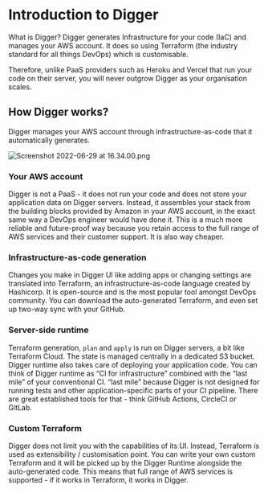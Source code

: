 # Introduction to Digger

What is Digger? Digger generates Infrastructure for your code (IaC) and manages your AWS account. It does so using Terraform (the industry standard for all things DevOps) which is customisable.

Therefore, unlike PaaS providers such as Heroku and Vercel that run your code on their server, you will never outgrow Digger as your organisation scales.

## How Digger works?

Digger manages your AWS account through infrastructure-as-code that it automatically generates.

![Screenshot 2022-06-29 at 16.34.00.png](https://s3-us-west-2.amazonaws.com/secure.notion-static.com/1c2797dc-9e3a-4b7a-9a3a-4d24a144a888/Screenshot\_2022-06-29\_at\_16.34.00.png)

### Your AWS account

Digger is not a PaaS - it does not run your code and does not store your application data on Digger servers. Instead, it assembles your stack from the building blocks provided by Amazon in your AWS account, in the exact same way a DevOps engineer would have done it. This is a much more reliable and future-proof way because you retain access to the full range of AWS services and their customer support. It is also way cheaper.

### Infrastructure-as-code generation

Changes you make in Digger UI like adding apps or changing settings are translated into Terraform, an infrastructure-as-code language created by Hashicorp. It is open-source and is the most popular tool amongst DevOps community. You can download the auto-generated Terraform, and even set up two-way sync with your GitHub.

### Server-side runtime

Terraform generation, `plan` and `apply` is run on Digger servers, a bit like Terraform Cloud. The state is managed centrally in a dedicated S3 bucket. Digger runtime also takes care of deploying your application code. You can think of Digger runtime as “CI for infrastructure” combined with the “last mile” of your conventional CI. “last mile” because Digger is not designed for running tests and other application-specific parts of your CI pipeline. There are great established tools for that - think GitHub Actions, CircleCI or GitLab.

### Custom Terraform

Digger does not limit you with the capabilities of its UI. Instead, Terraform is used as extensibility / customisation point. You can write your own custom Terraform and it will be picked up by the Digger Runtime alongside the auto-generated code. This means that full range of AWS services is supported - if it works in Terraform, it works in Digger.
